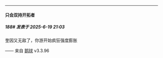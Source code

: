 ﻿
*****

####  只会双持开拓者  
##### 188#       发表于 2025-6-19 21:03

奎因又无敌了，你游开始疯狂强度膨胀

—— 来自 [鹅球](https://www.pgyer.com/GcUxKd4w) v3.3.96

